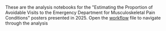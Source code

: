 These are the analysis notebooks for the "Estimating the Proportion of Avoidable Visits to the Emergency Department for Musculoskeletal Pain Conditions" posters presented in 2025. Open the [workflow](./1_workflow_START_HERE.ipynb) file to navigate through the analysis
